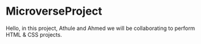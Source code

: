 # MicroverseProject

Hello, in this project, Athule and Ahmed we will be collaborating to perform HTML & CSS projects.